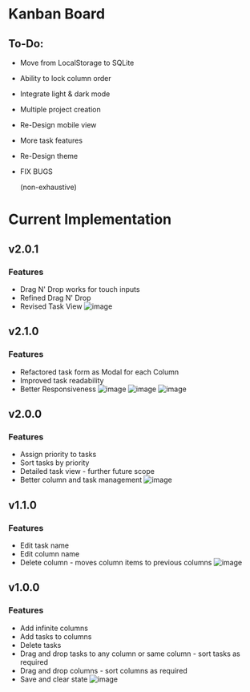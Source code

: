 # Kanban Board

## To-Do:
- Move from LocalStorage to SQLite
- Ability to lock column order
- Integrate light & dark mode
- Multiple project creation
- Re-Design mobile view
- More task features
- Re-Design theme
- FIX BUGS

  (non-exhaustive)
  
# Current Implementation

## v2.0.1
   ### Features
  - Drag N' Drop works for touch inputs
  - Refined Drag N' Drop
  - Revised Task View
  ![image](https://github.com/user-attachments/assets/10363059-634f-46da-b41f-fa3525d82d32)

## v2.1.0
   ### Features
  - Refactored task form as Modal for each Column
  - Improved task readability
  - Better Responsiveness
  ![image](https://github.com/user-attachments/assets/18900c22-67bf-4173-9d65-e782b9b564b8)
  ![image](https://github.com/user-attachments/assets/6c0bee63-9e26-41f3-be49-127f3eb075f3)
  ![image](https://github.com/user-attachments/assets/09ac20ee-5d3f-443c-a330-8781b66b4ddc)

## v2.0.0
   ### Features
  - Assign priority to tasks
  - Sort tasks by priority
  - Detailed task view - further future scope
  - Better column and task management
  ![image](https://github.com/user-attachments/assets/cf6493e9-9ad2-481c-acd9-4d4eef7aa3c5)


## v1.1.0
   ### Features
  - Edit task name
  - Edit column name
  - Delete column - moves column items to previous columns
  ![image](https://github.com/user-attachments/assets/677c7c67-a34c-41df-b81e-822a73532f2c)

## v1.0.0
  ### Features
  - Add infinite columns
  - Add tasks to columns
  - Delete tasks
  - Drag and drop tasks to any column or same column - sort tasks as required
  - Drag and drop columns - sort columns as required
  - Save and clear state
  ![image](https://github.com/user-attachments/assets/cb887e10-4eee-4b18-a1da-d4a6d36e6c7b)
